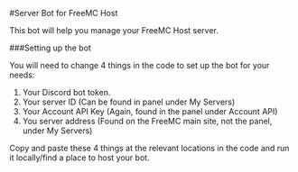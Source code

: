 #Server Bot for FreeMC Host

This bot will help you manage your FreeMC Host server.

###Setting up the bot

You will need to change 4 things in the code to set up the bot for your needs:
1. Your Discord bot token.
2. Your server ID (Can be found in panel under My Servers)
3. Your Account API Key (Again, found in the panel under Account API)
4. You server address (Found on the FreeMC main site, not the panel, under My Servers)

Copy and paste these 4 things at the relevant locations in the code and run it locally/find a place to host your bot.
